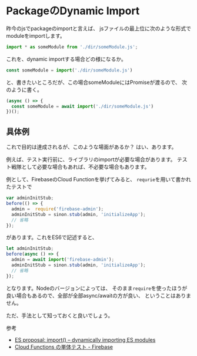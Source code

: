# PackageのDynamic Import

昨今のjsでpackageのimportと言えば、
jsファイルの最上位に次のような形式でmoduleをimportします。

```js
import * as someModule from './dir/someModule.js';
```

これを、dynamic importする場合どの様になるか。


```js
const someModule = import('./dir/someModule.js')
```

と、書きたいところだが、この場合someModuleにはPromiseが渡るので、
次のように書く。

```js
(async () => {
  const someModule = await import('./dir/someModule.js')
})();
```

## 具体例

これで目的は達成されるが、このような場面があるか？
はい、あります。

例えば、テスト実行前に、ライブラリのimportが必要な場合があります。
テスト戦隊として必要な場合もあれば、不必要な場合もあります。

例として、FirebaseのCloud Functionを挙げてみると、
`requrie`を用いて書かれたテストで

```js
var adminInitStub;
before(() => {
  admin =  require('firebase-admin');
  adminInitStub = sinon.stub(admin, 'initializeApp');
  // 省略
});
```

があります。これをES6で記述すると、

```js
let adminInitStub;
before(async () => {
  admin = await import('firebase-admin');
  adminInitStub = sinon.stub(admin, 'initializeApp');
  // 省略
});
```

となります。Nodeのバージョンによっては、
そのまま`require`を使ったほうが良い場合もあるので、全部が全部async/awaitの方が良い、
ということはありません。

ただ、手法として知っておくと良いでしょう。


参考

- [ES proposal: import() – dynamically importing ES modules](http://2ality.com/2017/01/import-operator.html)
- [Cloud Functions の単体テスト - Firebase](https://firebase.google.com/docs/functions/unit-testing?hl=ja)

